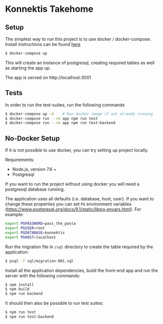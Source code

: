 # Konnektis Takehome

## Setup

The simplest way to run this project is to use docker / docker-compose. Install
instructions can be found [here](https://docs.docker.com/compose/install/)

```sh
$ docker-compose up
```

This will create an instance of postgresql, creating required tables as well as
starting the app up.

The app is served on http://localhost:3001


## Tests

In order to run the test-suites, run the following commands

```sh
$ docker-compose up -d    # Run docker image if not already running
$ docker-compose run --rm app npm run test
$ docker-compose run --rm app npm run test:backend
```

## No-Docker Setup

If it is not possible to use docker, you can try setting up project locally.

Requirements:
- Node.js, version 7.6 +
- Postgresql

If you want to run the project without using docker you will need a postgresql
database running.

The application uses all defaults (i.e. database, host, user). If you want to
change these properties you can set `PG` environment variables
(https://www.postgresql.org/docs/9.1/static/libpq-envars.html).
For example:
```sh
export PGPASSWORD=pass_the_pasta
export PGUSER=root
export PGDATABASE=konnektis
export PGHOST=localhost
```

Run the migration file in `/sql` directory to create the table required by the
application:

```sh
$ psql -f sql/migration-001.sql
```

Install all the application dependencies, build the front-end app and run
the server with the following commands:

```sh
$ npm install
$ npm build
$ npm run backend
```

It should then also be possible to run test suites:

```sh
$ npm run test
$ npm run test:backend
```
